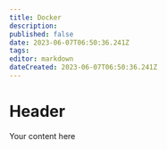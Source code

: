 ```yaml
---
title: Docker
description: 
published: false
date: 2023-06-07T06:50:36.241Z
tags: 
editor: markdown
dateCreated: 2023-06-07T06:50:36.241Z
---
```


# Header
Your content here